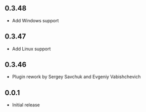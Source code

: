 ## 0.3.48

- Add Windows support

## 0.3.47

- Add Linux support

## 0.3.46

- Plugin rework by Sergey Savchuk and Evgeniy Vabishchevich

## 0.0.1

- Initial release
